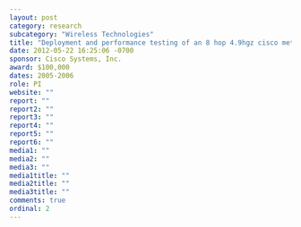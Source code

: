 ```yaml
---
layout: post
category: research
subcategory: "Wireless Technologies"
title: "Deployment and performance testing of an 8 hop 4.9hgz cisco metro grid on the smart road"
date: 2012-05-22 16:25:06 -0700
sponsor: Cisco Systems, Inc.
award: $100,000
dates: 2005-2006
role: PI
website: ""
report: ""
report2: ""
report3: ""
report4: ""
report5: ""
report6: ""
media1: ""
media2: ""
media3: ""
media1title: ""
media2title: ""
media3title: ""
comments: true
ordinal: 2
---
```

